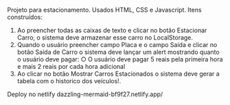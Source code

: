 Projeto para estacionamento.
Usados HTML, CSS e Javascript.
Itens construídos:
1. Ao preencher todas as caixas de texto e clicar no botão Estacionar Carro, o
sistema deve armazenar esse carro no LocalStorage.
2. Quando o usuário preencher campo Placa e o campo Saída e clicar no botão
Saída de Carro o sistema deve lançar um alert mostrando quanto o usuário
deve pagar:
○ O usuário deve pagar 5 reais pela primeira hora e mais 2 reais por cada hora
adicional
3. Ao clicar no botão Mostrar Carros Estacionados o sistema deve gerar a tabela
com o historico dos veículos!.

Deploy no netlify dazzling-mermaid-bf9f27.netlify.app/
